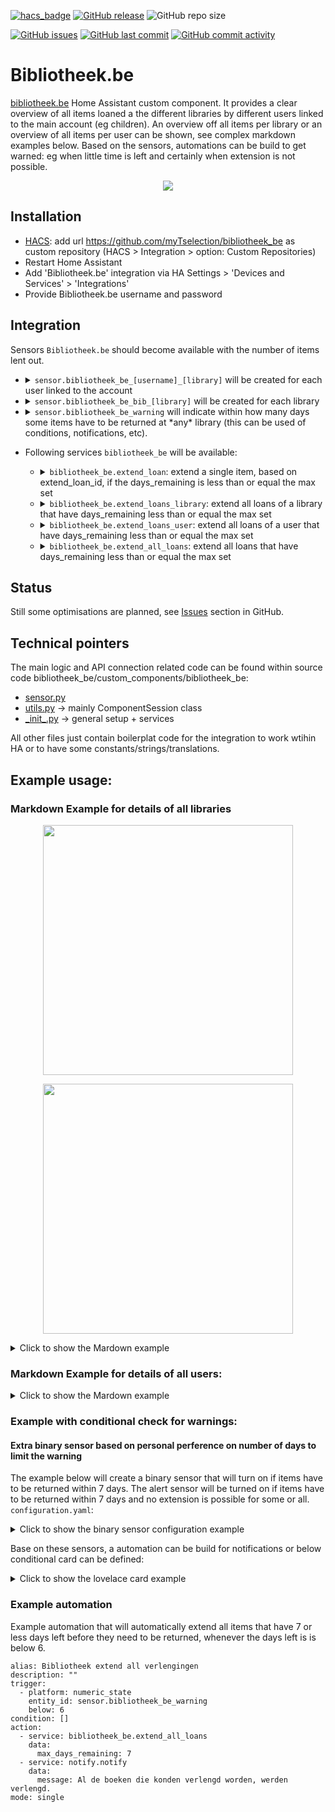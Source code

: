 [![hacs_badge](https://img.shields.io/badge/HACS-Custom-41BDF5.svg)](https://github.com/hacs/integration)
[![GitHub release](https://img.shields.io/github/release/myTselection/bibliotheek_be.svg)](https://github.com/myTselection/bibliotheek_be/releases)
![GitHub repo size](https://img.shields.io/github/repo-size/myTselection/bibliotheek_be.svg)

[![GitHub issues](https://img.shields.io/github/issues/myTselection/bibliotheek_be.svg)](https://github.com/myTselection/bibliotheek_be/issues)
[![GitHub last commit](https://img.shields.io/github/last-commit/myTselection/bibliotheek_be.svg)](https://github.com/myTselection/bibliotheek_be/commits/master)
[![GitHub commit activity](https://img.shields.io/github/commit-activity/m/myTselection/bibliotheek_be.svg)](https://github.com/myTselection/bibliotheek_be/graphs/commit-activity)

# Bibliotheek.be
[bibliotheek.be](https://www.bibliotheek.be/) Home Assistant custom component. It provides a clear overview of all items loaned a the different libraries by different users linked to the main account (eg children). An overview off all items per library or an overview of all items per user can be shown, see complex markdown examples below. Based on the sensors, automations can be build to get warned: eg when little time is left and certainly when extension is not possible.

<p align="center"><img src="https://raw.githubusercontent.com/myTselection/bibliotheek_be/master/icon.png"/></p>


## Installation
- [HACS](https://hacs.xyz/): add url https://github.com/myTselection/bibliotheek_be as custom repository (HACS > Integration > option: Custom Repositories)
- Restart Home Assistant
- Add 'Bibliotheek.be' integration via HA Settings > 'Devices and Services' > 'Integrations'
- Provide Bibliotheek.be username and password

## Integration
Sensors `Bibliotheek.be` should become available with the number of items lent out.
- <details><summary><code>sensor.bibliotheek_be_[username]_[library]</code> will be created for each user linked to the account</summary>

	| Attribute | Description |
	| --------- | ----------- |
	| State     | Number of loans by this user at this library |
	| `userid `   | Technical user id assigned by bibliotheek.be |
	| `barcode`   | The unique user barcode which is also shown on the library card |
	| `num_loans` | Number of loans by this user at this library (same as state value) |
	| `num_reservations`  | Number of reservations by this user at this library |
	| `open_amounts`  | Open amount (€) due to this library (eg related to fines) |
	| `username`  | First and lastname of the user |
	| `libraryName`  | Name of the library or the group of libraries |
	| `loandetails`  | Json containing all the loans of this user at this library. The structure of json is:<br/>  `{ 'item name' :` <br/>&nbsp;` { tile: 'title of the item', ` <br/>&nbsp;&nbsp;&nbsp;&nbsp;`author: 'author of the item', ` <br/>&nbsp;&nbsp;&nbsp;&nbsp;`loan_type: 'type of the item (eg book, dvd, ...) , ` <br/>&nbsp;&nbsp;&nbsp;&nbsp;`url: 'url of the specific item', ` <br/>&nbsp;&nbsp;&nbsp;&nbsp;`image_src: 'url to image of the item', ` <br/>&nbsp;&nbsp;&nbsp;&nbsp;`days_remaining: 'number of days by which the item has to be returned or extended', ` <br/>&nbsp;&nbsp;&nbsp;&nbsp;`loan_from: 'Start date of the loan', ` <br/>&nbsp;&nbsp;&nbsp;&nbsp;`loan_till: 'Date by which the item needs to be returned', ` <br/>&nbsp;&nbsp;&nbsp;&nbsp;`extend_loan_id: 'the id used to extend the item, if no id is available, the item can not be extended',` <br/>&nbsp;&nbsp;&nbsp;&nbsp;`library: 'name of the actual library location (city) where the item is belonging too',` <br/>&nbsp;&nbsp;&nbsp;&nbsp;`user: 'the user that lended the item',` <br/>&nbsp;&nbsp;&nbsp;&nbsp;`barcode: 'the barcode of the card that was used to lend the item' }`  |
	</details>
- <details><summary><code>sensor.bibliotheek_be_bib_[library]</code> will be created for each library</summary>

	| Attribute | Description |
	| --------- | ----------- |
	| State     | Min days left by which some items need to be returned |
	| `some_not_extendable` | True if some of the items that needs to be returned first (see state for nr of days) of this library can not be extended |
	| `lowest_till_date`   | Min date by which some items need to be returned |
	| `num_loans`  | Number of loans that need to be returned first (see state for nr of days)  |
	| `num_loans_total`  | Total number of loans at this library |
	| `loandetails`  | Json containing all the loans of this user at this library. The structure of json is:<br/>  `[{ 'item name' :` <br/>&nbsp;` { tile: 'title of the item', ` <br/>&nbsp;&nbsp;&nbsp;&nbsp;`author: 'author of the item', ` <br/>&nbsp;&nbsp;&nbsp;&nbsp;`loan_type: 'type of the item (eg book, dvd, ...) , ` <br/>&nbsp;&nbsp;&nbsp;&nbsp;`url: 'url of the specific item', ` <br/>&nbsp;&nbsp;&nbsp;&nbsp;`image_src: 'url to image of the item', ` <br/>&nbsp;&nbsp;&nbsp;&nbsp;`days_remaining: 'number of days by which the item has to be returned or extended', ` <br/>&nbsp;&nbsp;&nbsp;&nbsp;`loan_from: 'Start date of the loan', ` <br/>&nbsp;&nbsp;&nbsp;&nbsp;`loan_till: 'Date by which the item needs to be returned', ` <br/>&nbsp;&nbsp;&nbsp;&nbsp;`extend_loan_id: 'the id used to extend the item, if no id is available, the item can not be extended',` <br/>&nbsp;&nbsp;&nbsp;&nbsp;`library: 'name of the actual library location (city) where the item is belonging too',` <br/>&nbsp;&nbsp;&nbsp;&nbsp;`user: 'the user that lended the item',` <br/>&nbsp;&nbsp;&nbsp;&nbsp;`barcode: 'the barcode of the card that was used to lend the item' }]`  |
	| <loan_type> | Number of items of this loan type lended. For each loan type known this attribute will be added |
	
	</details>
- <details><summary><code>sensor.bibliotheek_be_warning</code> will indicate within how many days some items have to be returned at *any* library (this can be used of conditions, notifications, etc).</summary>

	| Attribute | Description |
	| --------- | ----------- |
	| State     | Min days left by which some items need to be returned by any user linked to the account at any library |
	| `some_not_extendable` | True if some of the items that needs to be returned first (see state for nr of days) of this library can not be extended |
	| `lowest_till_date` | Min date by which some items need to be returned |
	| `num_loans`  | Number of loans that need to be returned first (see state for nr of days)  |
	| `num_loans_total`  | Total number of loans by any user at any library |
	| `library_name`  | Name(s) of the library at which some items need to be returned first (or comma spearated list of names) |
	
	</details>
- Following services `bibliotheek_be` will be available:
	- <details><summary><code>bibliotheek_be.extend_loan</code>: extend a single item, based on extend_loan_id, if the days_remaining is less than or equal the max set</summary> 
	
		```
		service: bibliotheek_be.extend_loan
		data:
		  extend_loan_id: 12345678 
		  max_days_remaining: 8
		``` 
		
	  </details>
	
	- <details><summary><code>bibliotheek_be.extend_loans_library</code>: extend all loans of a library that have days_remaining less than or equal the max set</summary>
	
		```
		service: bibliotheek_be.extend_loans_library
		data:
		  library_name: 'City' 
		  max_days_remaining: 8
		```
		  
	  </details>
	  
	- <details><summary><code>bibliotheek_be.extend_loans_user</code>: extend all loans of a user that have days_remaining less than or equal the max set</summary>
	
		```
		service: bibliotheek_be.extend_loan
		data:
		  barcode: '1234567890123'
		  max_days_remaining: 8
		```
		  
          </details>
	  
	- <details><summary><code>bibliotheek_be.extend_all_loans</code>: extend all loans that have days_remaining less than or equal the max set</summary>
	
		```
		service: bibliotheek_be.extend_loan
		data:
		  max_days_remaining: 8
		```
		  
	   </details>

## Status
Still some optimisations are planned, see [Issues](https://github.com/myTselection/bibliotheek_be/issues) section in GitHub.

## Technical pointers
The main logic and API connection related code can be found within source code bibliotheek_be/custom_components/bibliotheek_be:
- [sensor.py](https://github.com/myTselection/bibliotheek_be/blob/master/custom_components/bibliotheek_be/sensor.py)
- [utils.py](https://github.com/myTselection/bibliotheek_be/blob/master/custom_components/bibliotheek_be/utils.py) -> mainly ComponentSession class
- [\_init\_.py](https://github.com/myTselection/bibliotheek_be/blob/master/custom_components/bibliotheek_be/_init_.py) -> general setup + services

All other files just contain boilerplat code for the integration to work wtihin HA or to have some constants/strings/translations.

## Example usage:
### Markdown Example for details of all libraries

<p align="center"><img src="https://raw.githubusercontent.com/myTselection/bibliotheek_be/master/Markdown%20Card%20example.png" width="400"/></p>
<p align="center"><img src="https://raw.githubusercontent.com/myTselection/bibliotheek_be/master/Markdown%20Card%20details%20example.png" width="400"/></p>

<details><summary>Click to show the Mardown example</summary>

```
type: markdown
content: >-
  {% set libraries = states | selectattr("entity_id",
  "match","^sensor.bibliotheek_be_bib*") | list %}

  {% for library_device in libraries %}
    {% set library = library_device.entity_id %}
    ## Bib {{state_attr(library,'libraryName') }}:
    {% set all_books = state_attr(library,'loandetails') %}
    {% set urgent_books = all_books | selectattr("days_remaining", "eq",int(state_attr(library,'days_left'))) | list |sort(attribute="extend_loan_id", reverse=False)%}
    {% set other_books = all_books | rejectattr("days_remaining", "eq",int(state_attr(library,'days_left'))) | list |sort(attribute="days_remaining", reverse=False)%}
    {% if urgent_books %}
    - {{state_attr(library,'num_loans') }} stuks in te leveren binnen **{{states(library)}}** dagen: {{strptime(state_attr(library,'lowest_till_date'), "%d/%m/%Y").strftime("%a %d/%m/%Y") }}
      <details>
        <summary>Toon dringende ({{urgent_books|length}}):</summary>
        {% for book in urgent_books  %}
        - <details><summary>{% if book.extend_loan_id %}{{ strptime(book.loan_till, "%d/%m/%Y").strftime("%a %d/%m/%Y") }}{% else %}<b>{{ strptime(book.loan_till, "%d/%m/%Y").strftime("%a %d/%m/%Y") }}</b>{% endif %}: {{ book.title }} ~ {{ book.author }}</summary> 
    
          |  |  |
          | :--- | :--- |
          | Binnen: | {{ book.days_remaining }} dagen |
          | Verlenging: | {% if book.extend_loan_id %}verlengbaar{% else %}**Niet verlengbaar**{% endif %} |
          | Bibliotheek: | <a href="{{book.url}}" target="_blank">{{book.library}}</a> |
          | Gebruiker: | {{book.user}} ({{book.barcode}}) |
          | Type: | {% if book.loan_type == 'Unknown' %}Onbekend{% else %}{{book.loan_type}}{% endif %} |
          | Afbeelding: | <img src="{{ book.image_src }}" height="100"/> |
          </details>
        {% endfor %}
      </details>
    {% endif %}
    - In totaal {{state_attr(library,'num_total_loans') }} uitgeleend:
      - Boeken: {{state_attr(library,'Boek') }}
      - Onbekend: {{state_attr(library,'Unknown') }}
      - DVDs: {{state_attr(library,'Dvd') }}
      - Strips: {{state_attr(library,'Strip') }}
      {% if other_books %}
      <details>
        <summary>Toon overige ({{other_books|length}}):</summary>
      {% for book in other_books  %}
      - <details><summary>{% if book.extend_loan_id %}{{ book.loan_till }}{% else %}<b>{{ book.loan_till }}</b>{% endif %}: {{ book.title }} ~ {{ book.author }}</summary> 

          |  |  |
          | :--- | :--- |
          | Verlenging: | {% if book.extend_loan_id %}verlengbaar{% else %}**Niet verlengbaar**{% endif %} |
          | Bibliotheek: | <a href="{{book.url}}" target="_blank">{{book.library}}</a> |
          | Gebruiker: | {{book.user}} ({{book.barcode}}) |
          | Type: | {% if book.loan_type == 'Unknown' %}Onbekend{% else %}{{book.loan_type}}{% endif %} |
          | Afbeelding: | <img src="{{ book.image_src }}" height="100"/> |
        </details>
      {% endfor %}
      </details>
      {% endif %}
    {% endfor %}
title: Bibliotheken
```

</details>

### Markdown Example for details of all users:

<details><summary>Click to show the Mardown example</summary>

```
type: markdown
content: >-
  {% set library_users = states |
  selectattr("entity_id","match","^sensor.bibliotheek_be_*") |
  rejectattr("entity_id","match","^sensor.bibliotheek_be_bib*")|
  rejectattr("entity_id","match","^sensor.bibliotheek_be_warning")| list%}

  {% for user_device in library_users %}

  {% set user = user_device.entity_id %}

  {% if state_attr(user,'num_loans') > 0 %}

  ## {{state_attr(user,'username') }} {{state_attr(user,'libraryName') }}
  (Barcode: {{state_attr(user,'barcode') }}):

  - Gereserveerde stuks: {{state_attr(user,'num_reservations') }}

  - Uitstaande boetes: {{state_attr(user,'open_amounts') }}
    {% if state_attr(user,'num_loans') > 0 %}
    {% set all_books = state_attr(user,'loandetails').values()  |sort(attribute="days_remaining", reverse=False)%}
  - In totaal {{state_attr(user,'num_loans') }} uitgeleend{% if all_books %}
      {% for book in all_books %}
      - <details><summary>{% if book.extend_loan_id %}{{ strptime(book.loan_till, "%d/%m/%Y").strftime("%a %d/%m/%Y") }}{% else %}<b>{{ strptime(book.loan_till, "%d/%m/%Y").strftime("%a %d/%m/%Y") }}</b>{% endif %}: {{ book.title }} ~ {{ book.author }}</summary> 

          |  |  |
          | :--- | :--- |
          | Binnen: | {{ book.days_remaining }} dagen |
          | Verlenging: | {% if book.extend_loan_id %}verlengbaar{% else %}**Niet verlengbaar**{% endif %} |
          | Bibliotheek: | <a href="{{book.url}}" target="_blank">{{book.library}}</a> |
          | Type: | {% if book.loan_type == 'Unknown' %}Onbekend{% else %}{{book.loan_type}}{% endif %} |
          | Afbeelding: | <img src="{{ book.image_src }}" height="100"/> |
        </details>
      {% endfor %}
    {% endif %}
    {% else %}
  - Geen uitleningen
    {% endif %}
    Laatst bijgewerkt: {{state_attr(user,'last update')  | as_timestamp | timestamp_custom("%d-%m-%Y %H:%M")}}
  {% endif %}

  {% endfor %}

  {% for user_device in library_users %}

  {% set user = user_device.entity_id %}

  {% if state_attr(user,'num_loans') == 0 %}

  ## {{state_attr(user,'username') }} {{state_attr(user,'libraryName') }}
  (Barcode: {{state_attr(user,'barcode') }}):

  - Gereserveerde stuks: {{state_attr(user,'num_reservations') }}

  - Uitstaande boetes: {{state_attr(user,'open_amounts') }}

  - Geen uitleningen
    Laatst bijgewerkt: {{state_attr(user,'last update')  | as_timestamp | timestamp_custom("%d-%m-%Y %H:%M")}}
  {% endif %}

  {% endfor %}
title: Gebruikers
```
</details>

### Example with conditional check for warnings:

#### Extra binary sensor based on personal perference on number of days to limit the warning
The example below will create a binary sensor that will turn on if items have to be returned within 7 days. The alert sensor will be turned on if items have to be returned within 7 days and no extension is possible for some or all.
`configuration.yaml`:

<details><summary>Click to show the binary sensor configuration example</summary>

```
binary_sensor:
  - platform: template
    sensors:
      bibliotheek_warning_7d:
        friendly_name: Bibliotheek Warning 7d
        value_template: >
           {{states('sensor.bibliotheek_be_warning')|int <= 7}}
  - platform: template
    sensors:
      bibliotheek_alert_7d:
        friendly_name: Bibliotheek Alert 7d
        value_template: >
           {{states('sensor.bibliotheek_be_warning')|int <= 7 and state_attr('sensor.bibliotheek_be_warning','some_not_extendable') == True}}
```
</details>

Base on these sensors, a automation can be build for notifications or below conditional card can be defined:
<details><summary>Click to show the lovelace card example</summary>

```
- type: conditional
conditions:
  - entity: binary_sensor.bibliotheek_warning_7d
	state: 'on'
  - entity: binary_sensor.bibliotheek_alert_7d
	state: 'off'
card:
  type: markdown
  content: ⏰Boeken verlengen deze week !
- type: conditional
conditions:
  - entity: binary_sensor.bibliotheek_warning_7d
	state: 'on'
  - entity: binary_sensor.bibliotheek_alert_7d
	state: 'on'
card:
  type: markdown
  content: ⏰Boeken binnen brengen deze week !
```

</details>

### Example automation
Example automation that will automatically extend all items that have 7 or less days left before they need to be returned, whenever the days left is is below 6.

```
alias: Bibliotheek extend all verlengingen
description: ""
trigger:
  - platform: numeric_state
    entity_id: sensor.bibliotheek_be_warning
    below: 6
condition: []
action:
  - service: bibliotheek_be.extend_all_loans
    data:
      max_days_remaining: 7
  - service: notify.notify
    data:
      message: Al de boeken die konden verlengd worden, werden verlengd.
mode: single
```

